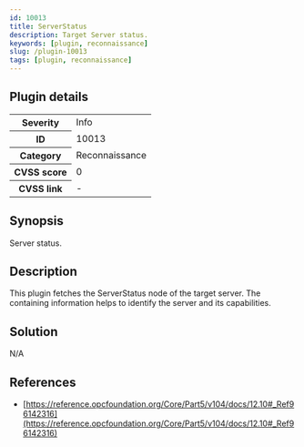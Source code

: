 ```yaml
---
id: 10013
title: ServerStatus
description: Target Server status.
keywords: [plugin, reconnaissance]
slug: /plugin-10013
tags: [plugin, reconnaissance]
---
```


## Plugin details

<table>
  <tr>
    <th>Severity</th>
    <td>Info</td>
  </tr>
  <tr>
    <th>ID</th>
    <td>10013</td>
  </tr>
    <tr>
    <th>Category</th>
    <td>Reconnaissance</td>
  </tr>
    <tr>
    <th>CVSS score</th>
    <td>0</td>
  </tr>
  <tr>
    <th>CVSS link</th>
    <td>-</td>
  </tr>
</table>

## Synopsis

Server status.

## Description

This plugin fetches the ServerStatus node of the target server. The containing information helps to identify the server and its capabilities.

## Solution

N/A

## References

* [https://reference.opcfoundation.org/Core/Part5/v104/docs/12.10#_Ref96142316](https://reference.opcfoundation.org/Core/Part5/v104/docs/12.10#_Ref96142316)
